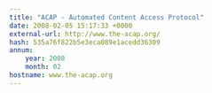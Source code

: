 ```yaml
---
title: "ACAP - Automated Content Access Protocol"
date: 2008-02-05 15:17:33 +0000
external-url: http://www.the-acap.org/
hash: 535a76f822b5e3eca089e1acedd36309
annum:
    year: 2008
    month: 02
hostname: www.the-acap.org
---
```



